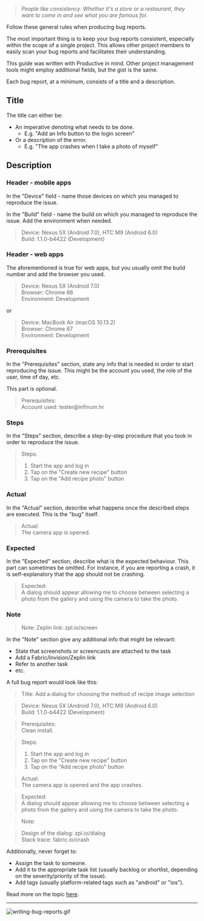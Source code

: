 > *People like consistency. Whether it's a store or a restaurant, they want to come in and see what you are famous for.*

Follow these general rules when producing bug reports.

The most important thing is to keep your bug reports consistent, especially within the scope of a single project. This allows other project members to easily scan your bug reports and facilitates their understanding.

This guide was written with Productive in mind. Other project management tools might employ additional fields, but the gist is the same.

Each bug report, at a minimum, consists of a title and a description.

## Title

The title can either be:

- An imperative denoting what needs to be done.
	- E.g. "Add an Info button to the login screen"
- Or a description of the error.
	- E.g. "The app crashes when I take a photo of myself"

## Description

### Header - mobile apps

In the "Device" field - name those devices on which you managed to reproduce the issue.

In the "Build" field - name the build on which you managed to reproduce the issue. Add the environment when needed.

> Device: Nexus 5X (Android 7.0), HTC M9 (Android 6.0)   
> Build: 1.1.0-b4422 (Development)

### Header - web apps

The aforementioned is true for web apps, but you usually omit the build number and add the browser you used.

> Device: Nexus 5X (Android 7.0)  
> Browser: Chrome 66    
> Environment: Development

or

> Device: MacBook Air (macOS 10.13.2)  
> Browser: Chrome 67  
> Environment: Development    

### Prerequisites

In the "Prerequisites" section, state any info that is needed in order to start reproducing the issue. This might be the account you used, the role of the user, time of day, etc. 

This part is optional.

> Prerequisites:  
> Account used: tester@infinum​.hr

### Steps

In the "Steps" section, describe a step-by-step procedure that you took in order to reproduce the issue.

> Steps:  
> 1. Start the app and log in  
> 2. Tap on the "Create new recipe" button  
> 3. Tap on the "Add recipe photo" button  

### Actual

In the "Actual" section, describe what happens once the described steps are executed. This is the "bug" itself.

> Actual:  
> The camera app is opened.

### Expected

In the "Expected" section, describe what is the expected behaviour. This part can sometimes be omitted. For instance, if you are reporting a crash, it is self-explanatory that the app should not be crashing.

> Expected:  
> A dialog should appear allowing me to choose between selecting a photo from the gallery and using the camera to take the photo.

### Note
> Note:
> Zeplin link: zpl.io/screen

In the "Note" section give any additional info that might be relevant: 

- State that screenshots or screencasts are attached to the task
- Add a Fabric/Invision/Zeplin link
- Refer to another task
- etc.

A full bug report would look like this:

> Title: Add a dialog for choosing the method of recipe image selection

> Device: Nexus 5X (Android 7.0), HTC M9 (Android 6.0)   
> Build: 1.1.0-b4422 (Development)

> Prerequisites:  
Clean install.

> Steps:  
> 1. Start the app and log in  
> 2. Tap on the "Create new recipe" button  
> 3. Tap on the "Add recipe photo" button

> Actual:  
> The camera app is opened and the app crashes.

> Expected:  
> A dialog should appear allowing me to choose between selecting a photo from the gallery and using the camera to take the photo.

> Note:  

> Design of the dialog: zpl.io/dialog      
> Stack trace: fabric.io/crash

Additionally, never forget to:   

- Assign the task to someone.
- Add it to the appropriate task list (usually backlog or shortlist, depending on the severity/priority of the issue).
- Add tags (usually platform-related tags such as "android" or "ios").

Read more on the topic [here](https://infinum.co/the-capsized-eight/how-not-to-suck-at-writing-bug-reports).

---

![writing-bug-reports.gif](/img/writing-bug-reports.gif)
